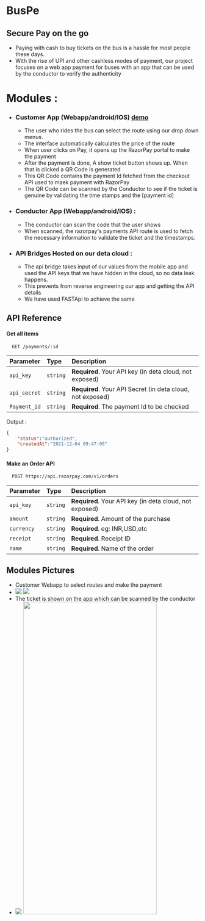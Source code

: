 # BusPe
## Secure Pay on the go

- Paying with cash to buy tickets on the bus is a hassle for most people these days.
- With the rise of UPI and other cashless modes of payment, our project focuses on a web app payment for buses with an app that can be used by the conductor to verify the authenticity

# Modules :

- ### Customer App (Webapp/android/IOS) [demo](https://github.com/saketkattu/FTX-Hackathon-Submission---FTX-Hackathon-Submission---j3fsu2tura6j#modules-pictures:)
  - The user who rides the bus can select the route using our drop down menus.
  - The interface automatically calculates the price of the route
  - When user clicks on Pay, it opens up the RazorPay portal to make the payment
  - After the payment is done, A show ticket button shows up. When that is clicked a QR Code is generated
  - This QR Code contains the payment Id fetched from the checkout API used to maek payment with RazorPay
  - The QR Code can be scanned by the Conductor to see if the ticket is genuine by validating the time stamps and the [payment id]
- ### Conductor App (Webapp/android/IOS) :
   - The conductor can scan the code that the user shows
   - When scanned, the razorpay's payments API route is used to fetch the necessary information 
     to validate the ticket and the timestamps.

- ### API Bridges Hosted on our deta cloud :
   - The api bridge takes input of our values from the mobile app and used the API keys that we have hidden in the cloud, so no data leak happens.
   - This prevents from reverse engineering our app and getting the API details
   - We have used FASTApi to achieve the same

## API Reference

#### Get all items

```http
  GET /payments/:id
```

| Parameter | Type     | Description                |
| :-------- | :------- | :------------------------- |
| `api_key` | `string` | **Required**. Your API key (in deta cloud, not exposed) |
| `api_secret` | `string` | **Required**. Your API Secret (in deta cloud, not exposed)|
| `Payment_id` | `string` | **Required**. The payment Id to be checked  |

Output : 
```json
{
    "status":"authorized",
    "createdAt":"2021-12-04 09:47:08"
}
```
#### Make an Order API

```http
  POST https://api.razorpay.com/v1/orders
```

| Parameter | Type     | Description                       |
| :-------- | :------- | :-------------------------------- |
| `api_key` | `string` | **Required**. Your API key (in deta cloud, not exposed) |
| `amount`      | `string` | **Required**. Amount of the purchase |
| `currency`      | `string` | **Required**. eg: INR,USD,etc |
| `receipt`      | `string` | **Required**. Receipt ID |
| `name`      | `string` | **Required**. Name of the order|



## Modules Pictures
- Customer Webapp to select routes and make the payment
- <img src="demo/rzp1.png"> <img src="demo/rzp3.png">
- The ticket is shown on the app which can be scanned by the conductor
- <img src="demo/rzp2.png"> <img src="demo/rzp4.jpeg" height="820" width="350">




